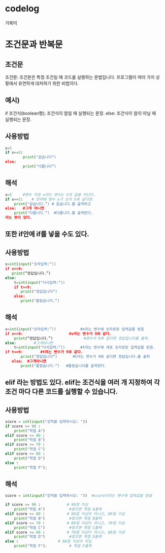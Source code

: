# codelog
거북이

# 조건문과 반복문

## 조건문

조건문: 조건문은 특정 조건일 때 코드를 실행하는 문법입니다. 프로그램이 여러 가지 상황에서 유연하게 대처하기 위한 비법이다.

## 예시)

if 조건식(boolean형);
   	조건식이 참일 때 실행되는 문장.
  else:
 	조건식이 참이 아닐 때 실행되는 문장.


## 사용방법
```python
x=5
if x==5:
    	print("같습니다“)
else:
    	print("다릅니다“)
```

## 해석
```python
x=5    	#변수 저장 x라는 변수는 5의 값을 지닌다.  
if x==5:  	# 만약에 변수 x가 숫자 5와 같다면.  
	print("같습니다.“) # 같습니다.를 출력하고  
else:  	#그게 아니면  
	print("다릅니다.“)  #다릅니다.를 출력한다.  
라는 뜻이 있다.
```

## 또한 if안에 if를 넣을 수도 있다.

## 사용방법
```python
x=int(input("숫자입력:“))
if x==9:
   print(“정답입니다.”)
else:
    t=int(input("다시입력:“))
    if t==9:
       print("정답입니다“)
    else:
       print("틀렸습니다.“)
 ```
## 해석
```python
x=int(input("숫자입력:“))        	#x라는 변수에 숫자로된 입력값을 받음
if x==9:                	 #x라는 변수가 9와 같다.
	print(“정답입니다.”)          	 #변수가 9와 같다면 정답입니다를 출력.
else:		 #그게아니면
	t=int(input("다시입력:“))		#t라는 변수에 새로 숫자로된 입력값을 받음.
if t==9:		#t라는 변수가 9와 같다.       
       print("정답입니다“)    	#t라는 변수가 9와 같다면 정답입니다.를 출력  
   else:  #그게아니면       
       print("틀렸습니다.“)	 #틀렸습니다를 출력한다.
```
## elif 라는 방법도 있다. elif는 조건식을 여러 개 지정하여 각 조건 마다 다른 코드를 실행할 수 있습니다.

## 사용방법

```python
score = int(input("성적을 입력하시오: "))
if score >= 90 : 
	print("학점 A")
elif score >= 80 : 
	print("학점 B")
elif score >= 70 : 
	print("학점 C")
elif score >= 60 : 
	print("학점 D")
else : 
	print("학점 F");
  ```

## 해석
```python
score = int(input("성적을 입력하시오: "))  #score이라는 변수에 입력값을 받음

if score >= 90 : 			# 90점 이상
	print("학점 A")			#맞으면 학점 A출력
elif score >= 80 : 			# 90점 이상이 아니고, 80점 이상
	print("학점 B")			#맞으면 학점 B출력
elif score >= 70 :			# 80점 이상이 아니고, 70점 이상
	print("학점 C")			#맞으면 학점 C출력
elif score >= 60 : 			# 70점 이상이 아니고, 60점 이상
	print("학점 D")			#맞으면 학점 D출력
else : 					# 60점 이상이 아님
	print("학점 F");			# 학점 F출력
```
